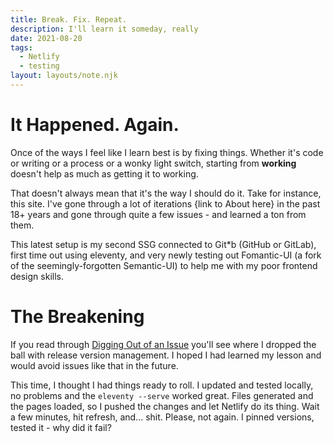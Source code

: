 ```yaml
---
title: Break. Fix. Repeat.
description: I'll learn it someday, really
date: 2021-08-20
tags:
  - Netlify
  - testing
layout: layouts/note.njk
---
```


# It Happened. Again.

Once of the ways I feel like I learn best is by fixing things. Whether it's code or writing or a process or a wonky light switch, starting from __working__ doesn't help as much as getting it to working.

That doesn't always mean that it's the way I should do it. Take for instance, this site. I've gone through a lot of iterations {link to About here} in the past 18+ years and gone through quite a few issues - and learned a ton from them.

This latest setup is my second SSG connected to Git*b (GitHub or GitLab), first time out using eleventy, and very newly testing out Fomantic-UI (a fork of the seemingly-forgotten Semantic-UI) to help me with my poor frontend design skills.

# The Breakening

If you read through [Digging Out of an Issue](/notes/03/digging-out-of-an-issue) you'll see where I dropped the ball with release version management. I hoped I had learned my lesson and would avoid issues like that in the future.

This time, I thought I had things ready to roll. I updated and tested locally, no problems and the `eleventy --serve` worked great. Files generated and the pages loaded, so I pushed the changes and let Netlify do its thing. Wait a few minutes, hit refresh, and... shit. Please, not again. I pinned versions, tested it - why did it fail?
